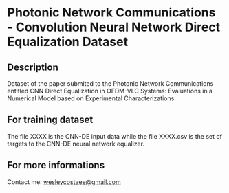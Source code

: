 # Photonic Network Communications - Convolution Neural Network Direct Equalization Dataset

## Description
Dataset of the paper submited to the Photonic Network Communications entitled CNN Direct Equalization in OFDM-VLC Systems: Evaluations in a Numerical Model based on Experimental Characterizations.

## For training dataset
The file XXXX is the CNN-DE input data while the file XXXX.csv is the set of targets to the CNN-DE neural network equalizer.

## For more informations 
Contact me: wesleycostaee@gmail.com
